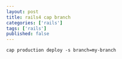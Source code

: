 ```yaml
---
layout: post
title: rails4 cap branch
categories: ['rails']
tags: ['rails']
published: false
---
```


	cap production deploy -s branch=my-branch